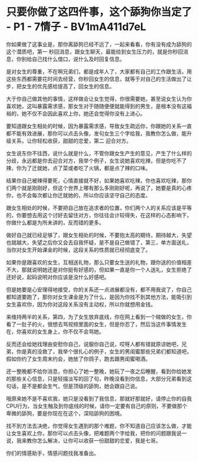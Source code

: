 # 只要你做了这四件事，这个舔狗你当定了 - P1 - 7情子 - BV1mA411d7eL

你如果做了这事业是，那你离舔狗已经不远了，一起来看看，你有没有成为舔狗的这个潜质吧，第一 秒回消息，跟女生聊天，最能给到女生压力的，就是你秒回消息，你别给自己找什么借口，说什么及时回复信息。

是对女生的尊重，不在啊兄弟们，都是成年人了，大家都有自己的工作跟生活，用这些东西都需要花时间去经营，你秒回女生的信息，就等于对自己的生活做出了让步，把女生的优先感给提高了，回女生的信息。

大于你自己做其他的事情，这样做会让女生觉得，你很需要她，甚至说女生认为你喜欢她，这叫暴露需求感，那女生对于随随便便就能得到的男生，是根本没有这福裕的，她不仅不会因此喜欢上你，她还会觉得你没有上进心。

要知道跟女生相处的时候，因为暴露需求感，导致女生疏远你，你跟她的关系一直都不能有效进展，那你可以点击头像，发句女生三个字给我，我教你怎么做，能升级关系，让你轻松收获，甜甜的恋爱，第二 迎合对方。

女生说东你不往西，说什么就是什么，不管你跟女生产生的意见，产生了什么样的分歧，永远都是你去迎合对方，我举个例子，女生说她喜欢吃辣，但是你吃不了辣，你为了迁就她，点了菜或者吃了火锅，都是点了辣的口味。

结果你自己被辣得要死，心情直接就不好，如果她喜欢吃辣，你也喜欢吃辣，那你们两个就是刚刚好，但这个世界上哪有那么多刚刚好呢，再说了，她要是真的心疼你，也不会每次都让你迁就她的，所以你应该坚守自己的态度。

跟女生相处的时候，不要把自己放在追求者的位置，你们两个人的关系应该是平等的，你要想去用这个讨好去留住对方，你往往会计较得失，在这样的心态影响下，你做什么都是为所未讲的，反而错的更多。

做好自己就已经足够了，跟女生相处的时候，不要抱太高的期待，期待越大，失望也就越大，失望之后你又会去自我怀疑，是不是自己做错了，第三，单方面送礼，当你对女生开始课金的时候，这段关系的性质就已经彻底变了。

如果你是跟喜欢的女生，互相送礼物，那么只要女生送的礼物，跟你送的价值相差不大，那就说明她还是对你挺有好感的，但如果一直是你一个人送礼，女生拒绝了还好说，起码说明对你应该是没什么好感吧。

但是她要是心安理得地接受，你的关系还一点进展都没有，都不用我说了，你自己都知道要跑了，那你对女生课金是为了什么，是因为你找不到其他方法，能吸引到女生喜欢你，因为你对这段关系没有主动权，所以你就想用金钱。

来维持两半的关系，第四，为了女生放弃底线，你在网上看到一个贼做的女生，你看了一肚子的火，很想去骂视频里面的女生，但是你忍了，然后当这件事情发生在，你喜欢的女生身上，你不仅不会骂她。

反而还会给她找理由安慰你自己，说服你自己说，哎呀人都有错就原谅她吧，兄弟，你是真的没救了，我举个很扎心的例子，女生的男闺蜜那些兄弟们都知道吧，假如你约了女生周末约会，她放了你鸽子，跑去跟男闺蜜喝酒。

还一整晚都不给你消息，你担心了她一整晚，她玩了一夜之后睡醒，看到你给她发的那些关心信息，只是轻描淡写的回了句，昨晚没看到你信息，大部分兄弟看到这句话，是不是都会生气，但是顶级的舔狗，她会跟自己说。

哦原来她不是不喜欢我，她只是没看到了我信息，那就好那就好，请停止你的自我CPU行为，当女生触及到你底线的时候，请你一定要有自己的原则，不要做那个卑微的舔狗，要是你现在在这个，深陷舔狗的困境。

找不到方法去决绝，你觉得女生遇到的那个难题，你不知道自己应该怎么做，才能让女生喜欢上你，那你可以点击头像，把难题两个字给我，把你的问题跟我说一说，我来教你怎么解决，让你可以收获一份甜甜的恋爱，我是七哥。

你们的情感助手，情感问题找我准备出。